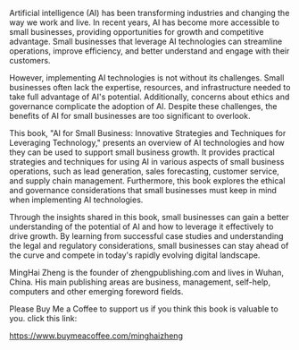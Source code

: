
Artificial intelligence (AI) has been transforming industries and changing the way we work and live. In recent years, AI has become more accessible to small businesses, providing opportunities for growth and competitive advantage. Small businesses that leverage AI technologies can streamline operations, improve efficiency, and better understand and engage with their customers.

However, implementing AI technologies is not without its challenges. Small businesses often lack the expertise, resources, and infrastructure needed to take full advantage of AI's potential. Additionally, concerns about ethics and governance complicate the adoption of AI. Despite these challenges, the benefits of AI for small businesses are too significant to overlook.

This book, "AI for Small Business: Innovative Strategies and Techniques for Leveraging Technology," presents an overview of AI technologies and how they can be used to support small business growth. It provides practical strategies and techniques for using AI in various aspects of small business operations, such as lead generation, sales forecasting, customer service, and supply chain management. Furthermore, this book explores the ethical and governance considerations that small businesses must keep in mind when implementing AI technologies.

Through the insights shared in this book, small businesses can gain a better understanding of the potential of AI and how to leverage it effectively to drive growth. By learning from successful case studies and understanding the legal and regulatory considerations, small businesses can stay ahead of the curve and compete in today's rapidly evolving digital landscape.

MingHai Zheng is the founder of zhengpublishing.com and lives in Wuhan, China. His main publishing areas are business, management, self-help, computers and other emerging foreword fields.

Please Buy Me a Coffee to support us if you think this book is valuable to you. click this link:

https://www.buymeacoffee.com/minghaizheng

